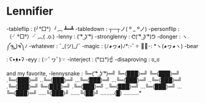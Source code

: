 Lennifier
=========
-tableflip      : (╯°□°）╯︵ ┻━┻
-tabledown      : ┬─┬ノ( º _ ºノ)
-personflip     : （╯°□°）╯︵( .o.)
-lenny          : ( ͡° ͜ʖ ͡°)
-stronglenny    : ᕦ( ͡° ͜ʖ ͡°)ᕤ
-donger         : ヽ༼ຈل͜ຈ༽ﾉ
-whatever       : ¯\_(ツ)_/¯
-magic          : (ﾉ◕ヮ◕)ﾉ*:･ﾟ✧ ✧ﾟ･: *ヽ(◕ヮ◕ヽ)
-bear           : ʕ•ᴥ•ʔ
-eyy            : (☞ﾟヮﾟ)☞
-interject      : (°ロ°)☝
-disaproving    : ಠ_ಠ


and my favorite,
-lennysnake :
╚═( ͡° ͜ʖ ͡°)═╝
╚═(███)═╝
╚═(███)═╝
.╚═(███)═╝
..╚═(███)═╝
…╚═(███)═╝
…╚═(███)═╝
..╚═(███)═╝
.╚═(███)═╝
╚═(███)═╝
.╚═(███)═╝
..╚═(███)═╝
…╚═(███)═╝
…╚═(███)═╝
…..╚(███)╝
……╚(██)╝
………(█)
……….*
